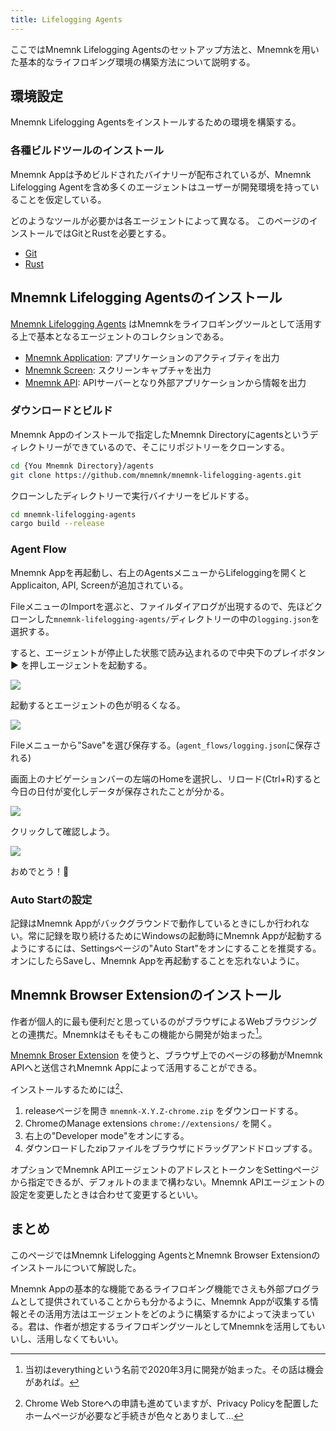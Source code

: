 ```yaml
---
title: Lifelogging Agents
---
```

ここではMnemnk Lifelogging Agentsのセットアップ方法と、Mnemnkを用いた基本的なライフロギング環境の構築方法について説明する。

## 環境設定

Mnemnk Lifelogging Agentsをインストールするための環境を構築する。

### 各種ビルドツールのインストール

Mnemnk Appは予めビルドされたバイナリーが配布されているが、Mnemnk Lifelogging Agentを含め多くのエージェントはユーザーが開発環境を持っていることを仮定している。

どのようなツールが必要かは各エージェントによって異なる。
このページのインストールではGitとRustを必要とする。

- [Git](https://git-scm.com/)
- [Rust](https://www.rust-lang.org/ja/learn/get-started)

## Mnemnk Lifelogging Agentsのインストール

[Mnemnk Lifelogging Agents](https://github.com/mnemnk/mnemnk-lifelogging-agents) はMnemnkをライフロギングツールとして活用する上で基本となるエージェントのコレクションである。

- [Mnemnk Application](https://github.com/mnemnk/mnemnk-lifelogging-agents/tree/main/mnemnk-application): アプリケーションのアクティブティを出力
- [Mnemnk Screen](https://github.com/mnemnk/mnemnk-lifelogging-agents/tree/main/mnemnk-screen): スクリーンキャプチャを出力
- [Mnemnk API](https://github.com/mnemnk/mnemnk-lifelogging-agents/tree/main/mnemnk-api): APIサーバーとなり外部アプリケーションから情報を出力

### ダウンロードとビルド

Mnemnk Appのインストールで指定したMnemnk Directoryにagentsというディレクトリーができているので、そこにリポジトリーをクローンする。

```sh
cd {You Mnemnk Directory}/agents
git clone https://github.com/mnemnk/mnemnk-lifelogging-agents.git
```

クローンしたディレクトリーで実行バイナリーをビルドする。

```sh
cd mnemnk-lifelogging-agents
cargo build --release
```

### Agent Flow

Mnemnk Appを再起動し、右上のAgentsメニューからLifeloggingを開くとApplicaiton, API, Screenが追加されている。

FileメニューのImportを選ぶと、ファイルダイアログが出現するので、先ほどクローンした`mnemnk-lifelogging-agents/`ディレクトリーの中の`logging.json`を選択する。

すると、エージェントが停止した状態で読み込まれるので中央下のプレイボタン ▶ を押しエージェントを起動する。

![](/images/guide/lifelogging-agents/screenshot-lifelogging-agents-imported.png)

起動するとエージェントの色が明るくなる。

![](/images/guide/lifelogging-agents/screenshot-lifelogging-agents.png)

Fileメニューから"Save"を選び保存する。(`agent_flows/logging.json`に保存される)

画面上のナビゲーションバーの左端のHomeを選択し、リロード(Ctrl+R)すると今日の日付が変化しデータが保存されたことが分かる。

![](/images/guide/lifelogging-agents/first-logging.png)

クリックして確認しよう。

![](/images/guide/lifelogging-agents/first-daily-page.png)

おめでとう！🎉

### Auto Startの設定

記録はMnemnk Appがバックグラウンドで動作しているときにしか行われない。常に記録を取り続けるためにWindowsの起動時にMnemnk Appが起動するようにするには、Settingsページの"Auto Start"をオンにすることを推奨する。オンにしたらSaveし、Mnemnk Appを再起動することを忘れないように。

## Mnemnk Browser Extensionのインストール

作者が個人的に最も便利だと思っているのがブラウザによるWebブラウジングとの連携だ。Mnemnkはそもそもこの機能から開発が始まった[^1]。

[Mnemnk Broser Extension](https://github.com/mnemnk/mnemnk-browser-extension) を使うと、ブラウザ上でのページの移動がMnemnk APIへと送信されMnemnk Appによって活用することができる。

インストールするためには[^2]、

1. releaseページを開き `mnemnk-X.Y.Z-chrome.zip` をダウンロードする。
2. ChromeのManage extensions `chrome://extensions/` を開く。
3. 右上の"Developer mode"をオンにする。
4. ダウンロードしたzipファイルをブラウザにドラッグアンドドロップする。

オプションでMnemnk APIエージェントのアドレスとトークンをSettingページから指定できるが、デフォルトのままで構わない。Mnemnk APIエージェントの設定を変更したときは合わせて変更するといい。

## まとめ

このページではMnemnk Lifelogging AgentsとMnemnk Browser Extensionのインストールについて解説した。

Mnemnk Appの基本的な機能であるライフロギング機能でさえも外部プログラムとして提供されていることからも分かるように、Mnemnk Appが収集する情報とその活用方法はエージェントをどのように構築するかによって決まっている。君は、作者が想定するライフロギングツールとしてMnemnkを活用してもいいし、活用しなくてもいい。

[^1]: 当初はeverythingという名前で2020年3月に開発が始まった。その話は機会があれば。

[^2]: Chrome Web Storeへの申請も進めていますが、Privacy Policyを配置したホームページが必要など手続きが色々とありまして...

